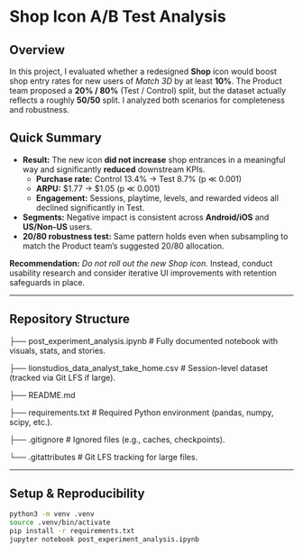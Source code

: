 # Shop Icon A/B Test Analysis

##  Overview  
In this project, I evaluated whether a redesigned **Shop** icon would boost shop entry rates for new users of *Match 3D* by at least **10%**. The Product team proposed a **20% / 80%** (Test / Control) split, but the dataset actually reflects a roughly **50/50** split. I analyzed both scenarios for completeness and robustness.

##  Quick Summary  
- **Result:** The new icon **did not increase** shop entrances in a meaningful way and significantly **reduced** downstream KPIs.  
  - **Purchase rate:** Control 13.4% → Test 8.7% (p ≪ 0.001)  
  - **ARPU:** \$1.77 → \$1.05 (p ≪ 0.001)  
  - **Engagement:** Sessions, playtime, levels, and rewarded videos all declined significantly in Test.  
- **Segments:** Negative impact is consistent across **Android/iOS** and **US/Non-US** users.  
- **20/80 robustness test:** Same pattern holds even when subsampling to match the Product team’s suggested 20/80 allocation.

**Recommendation:** *Do not roll out the new Shop icon.* Instead, conduct usability research and consider iterative UI improvements with retention safeguards in place.

---

##  Repository Structure

├── post_experiment_analysis.ipynb # Fully documented notebook with visuals, stats, and stories.

├── lionstudios_data_analyst_take_home.csv # Session-level dataset (tracked via Git LFS if large).

├── README.md

├── requirements.txt # Required Python environment (pandas, numpy, scipy, etc.).

├── .gitignore # Ignored files (e.g., caches, checkpoints).

└── .gitattributes # Git LFS tracking for large files.



---

##  Setup & Reproducibility

```bash
python3 -m venv .venv
source .venv/bin/activate
pip install -r requirements.txt
jupyter notebook post_experiment_analysis.ipynb
